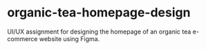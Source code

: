 # organic-tea-homepage-design
UI/UX assignment for designing the homepage of an organic tea e-commerce website using Figma.
